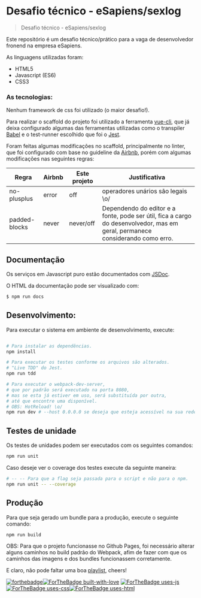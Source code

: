 # Desafio técnico - eSapiens/sexlog

> Desafio técnico - eSapiens/sexlog

Este repositório é um desafio técnico/prático para a vaga de desenvolvedor fronend na empresa eSapiens.


As linguagens utilizadas foram:

- HTML5
- Javascript (ES6)
- CSS3

### As tecnologias:

Nenhum framework de css foi utilizado (o maior desafio!).

Para realizar o scaffold do projeto foi utilizado a ferramenta [vue-cli](https://github.com/vuejs/vue-cli), que já deixa configurado algumas das ferramentas utilizadas como o transpiler [Babel](https://github.com/babel/babel) e o test-runner escolhido que foi o [Jest](https://github.com/facebook/jest).

Foram feitas algumas modificações no scaffold, principalmente no linter, que foi configurado com base no guideline da [Airbnb](https://github.com/airbnb/javascript), porém com algumas modificações nas seguintes regras:

|    Regra    | Airbnb | Este projeto | Justificativa |
|-------------|--------| -            |-
| no-plusplus | error  | off          | operadores unários são legais \o/
| padded-blocks | never | never/off | Dependendo do editor e a fonte, pode ser útil, fica a cargo do desenvolvedor, mas em geral, permanece considerando como erro.

## Documentação

Os serviços em Javascript puro estão documentados com [JSDoc](https://github.com/jsdoc3/jsdoc).

O HTML da documentação pode ser visualizado com:

```bash
$ npm run docs
```

## Desenvolvimento:

Para executar o sistema em ambiente de desenvolvimento, execute:

``` bash

# Para instalar as dependências.
npm install

# Para executar os testes conforme os arquivos são alterados.
# "Live TDD" do Jest.
npm run tdd

# Para executar o webpack-dev-server,
# que por padrão será executado na porta 8080,
# mas se esta já estiver em uso, será substituída por outra,
# até que encontre uma disponível.
# OBS: HotReload! \o/
npm run dev # --host 0.0.0.0 se deseja que esteja acessível na sua rede local.
```

## Testes de unidade

Os testes de unidades podem ser executados com os seguintes comandos:

```bash
npm run unit
```

Caso deseje ver o coverage dos testes execute da seguinte maneira:

```bash
# -- -- Para que a flag seja passada para o script e não para o npm.
npm run unit -- --coverage
```
## Produção

Para que seja gerado um bundle para a produção, execute o seguinte comando:

```bash
npm run build
```
OBS: Para que o projeto funcionasse no Github Pages, foi necessário alterar alguns caminhos no build padrão do Webpack, afim de fazer com que os caminhos das imagens e dos bundles funcionassem corretamente.

E claro, não pode faltar uma boa [playlist](https://open.spotify.com/user/otaviotech/playlist/3wsxy4Se0BXoGe7mGyZZRy), cheers!

[![forthebadge](https://forthebadge.com/images/badges/built-by-hipsters.svg)](https://forthebadge.com)[![ForTheBadge built-with-love](http://ForTheBadge.com/images/badges/built-with-love.svg)](https://GitHub.com/Naereen/)
[![ForTheBadge uses-js](http://ForTheBadge.com/images/badges/uses-js.svg)](http://ForTheBadge.com)[![ForTheBadge uses-css](http://ForTheBadge.com/images/badges/uses-css.svg)](http://ForTheBadge.com)[![ForTheBadge uses-html](http://ForTheBadge.com/images/badges/uses-html.svg)](http://ForTheBadge.com)
